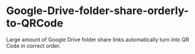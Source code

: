 # Google-Drive-folder-share-orderly-to-QRCode
Large amount of Google Drive folder share links automatically turn into QR Code in correct order.
